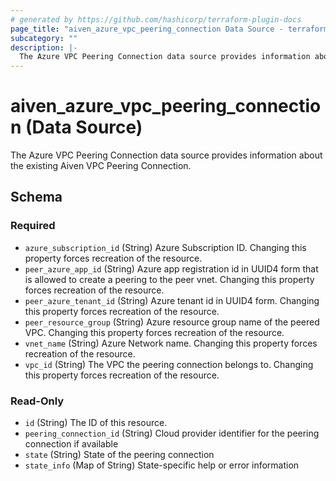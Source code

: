 ```yaml
---
# generated by https://github.com/hashicorp/terraform-plugin-docs
page_title: "aiven_azure_vpc_peering_connection Data Source - terraform-provider-aiven"
subcategory: ""
description: |-
  The Azure VPC Peering Connection data source provides information about the existing Aiven VPC Peering Connection.
---
```


# aiven_azure_vpc_peering_connection (Data Source)

The Azure VPC Peering Connection data source provides information about the existing Aiven VPC Peering Connection.



<!-- schema generated by tfplugindocs -->
## Schema

### Required

- `azure_subscription_id` (String) Azure Subscription ID. Changing this property forces recreation of the resource.
- `peer_azure_app_id` (String) Azure app registration id in UUID4 form that is allowed to create a peering to the peer vnet. Changing this property forces recreation of the resource.
- `peer_azure_tenant_id` (String) Azure tenant id in UUID4 form. Changing this property forces recreation of the resource.
- `peer_resource_group` (String) Azure resource group name of the peered VPC. Changing this property forces recreation of the resource.
- `vnet_name` (String) Azure Network name. Changing this property forces recreation of the resource.
- `vpc_id` (String) The VPC the peering connection belongs to. Changing this property forces recreation of the resource.

### Read-Only

- `id` (String) The ID of this resource.
- `peering_connection_id` (String) Cloud provider identifier for the peering connection if available
- `state` (String) State of the peering connection
- `state_info` (Map of String) State-specific help or error information
